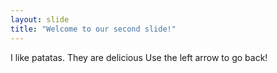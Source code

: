```yaml
---
layout: slide
title: "Welcome to our second slide!"
---
```

I like patatas. They are delicious
Use the left arrow to go back!
